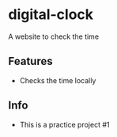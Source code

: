 # digital-clock
A website to check the time

## Features
- Checks the time locally

## Info
- This is a practice project #1
